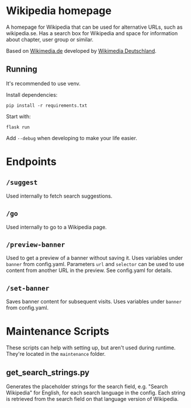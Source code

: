 # Wikipedia homepage

A homepage for Wikipedia that can be used for alternative URLs, such
as wikipedia.se. Has a search box for Wikipedia and space for
information about chapter, user group or similar.

Based on [Wikimedia.de](https://github.com/wmde/Wikipedia.de)
developed by [Wikimedia Deutschland](https://www.wikimedia.de).

## Running

It's recommended to use venv.

Install dependencies:
```
pip install -r requirements.txt
```

Start with:
```
flask run
```

Add `--debug` when developing to make your life easier.

# Endpoints

## `/suggest`

Used internally to fetch search suggestions.

## `/go`

Used internally to go to a Wikipedia page.

## `/preview-banner`

Used to get a preview of a banner without saving it. Uses variables
under `banner` from config.yaml.  Parameters `url` and `selector` can
be used to use content from another URL in the preview. See
config.yaml for details.

## `/set-banner`

Saves banner content for subsequent visits. Uses variables under
`banner` from config.yaml.

# Maintenance Scripts

These scripts can help with setting up, but aren't used during
runtime. They're located in the `maintenance` folder.

## get_search_strings.py

Generates the placeholder strings for the search field, e.g. "Search
Wikipedia" for English, for each search language in the config. Each
string is retrieved from the search field on that language version of
Wikipedia.
